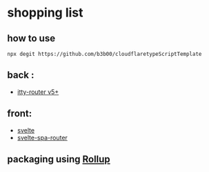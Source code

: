 # shopping list

## how to use

```
npx degit https://github.com/b3b00/cloudflaretypeScriptTemplate
```

## back :
* [itty-router v5+](https://github.com/kwhitley/itty-router)

## front: 
* [svelte](svelte.dev)
* [svelte-spa-router](https://github.com/ItalyPaleAle/svelte-spa-router)

## packaging using [Rollup](https://rollupjs.org/)

